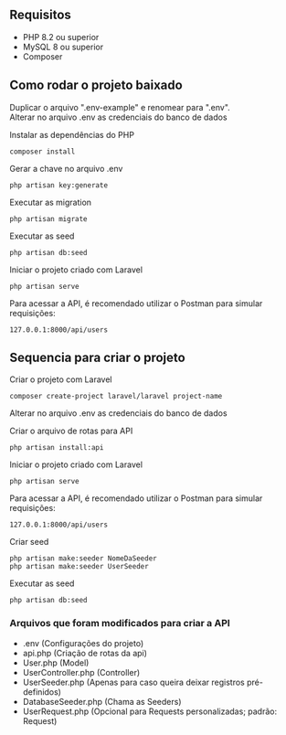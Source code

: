 ## Requisitos

* PHP 8.2 ou superior
* MySQL 8 ou superior
* Composer

## Como rodar o projeto baixado

Duplicar o arquivo ".env-example" e renomear para ".env".<br>
Alterar no arquivo .env as credenciais do banco de dados <br>

Instalar as dependências do PHP
```
composer install
```

Gerar a chave no arquivo .env
```
php artisan key:generate
```

Executar as migration
```
php artisan migrate
```

Executar as seed
```
php artisan db:seed
```

Iniciar o projeto criado com Laravel
```
php artisan serve
```

Para acessar a API, é recomendado utilizar o Postman para simular requisições:
```
127.0.0.1:8000/api/users
```

## Sequencia para criar o projeto
Criar o projeto com Laravel
```
composer create-project laravel/laravel project-name
```

Alterar no arquivo .env as credenciais do banco de dados<br>

Criar o arquivo de rotas para API
```
php artisan install:api
```

Iniciar o projeto criado com Laravel
```
php artisan serve
```

Para acessar a API, é recomendado utilizar o Postman para simular requisições:
```
127.0.0.1:8000/api/users
```

Criar seed
```
php artisan make:seeder NomeDaSeeder
php artisan make:seeder UserSeeder
```

Executar as seed
```
php artisan db:seed
```

### Arquivos que foram modificados para criar a API
* .env (Configurações do projeto)
* api.php (Criação de rotas da api)
* User.php (Model)
* UserController.php (Controller)
* UserSeeder.php (Apenas para caso queira deixar registros pré-definidos)
* DatabaseSeeder.php (Chama as Seeders)
* UserRequest.php (Opcional para Requests personalizadas; padrão: Request)